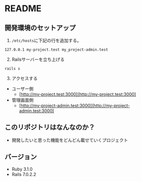 # README

## 開発環境のセットアップ
1. `/etc/hosts`に下記の行を追加する。
```
127.0.0.1 my-project.test my_project-admin.test
```

2. Railsサーバーを立ち上げる
```
rails s
```

3. アクセスする
  * ユーザー側
    * [http://my-project.test:3000](http://my-project.test:3000)
  * 管理画面側
    * [http://my-project-admin.test:3000](http://my-project-admin.test:3000)

## このリポジトリはなんなのか？
* 開発したいと思った機能をどんどん載せていくプロジェクト

## バージョン
* Ruby 3.1.0
* Rails 7.0.2.2
